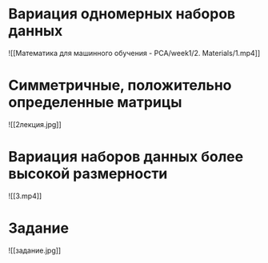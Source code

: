 # Вариация одномерных наборов данных
![[Математика для машинного обучения - PCA/week1/2. Materials/1.mp4]]
# Симметричные, положительно определенные матрицы
![[2лекция.jpg]]
# Вариация наборов данных более высокой размерности
![[3.mp4]]

# Задание
![[задание.jpg]]